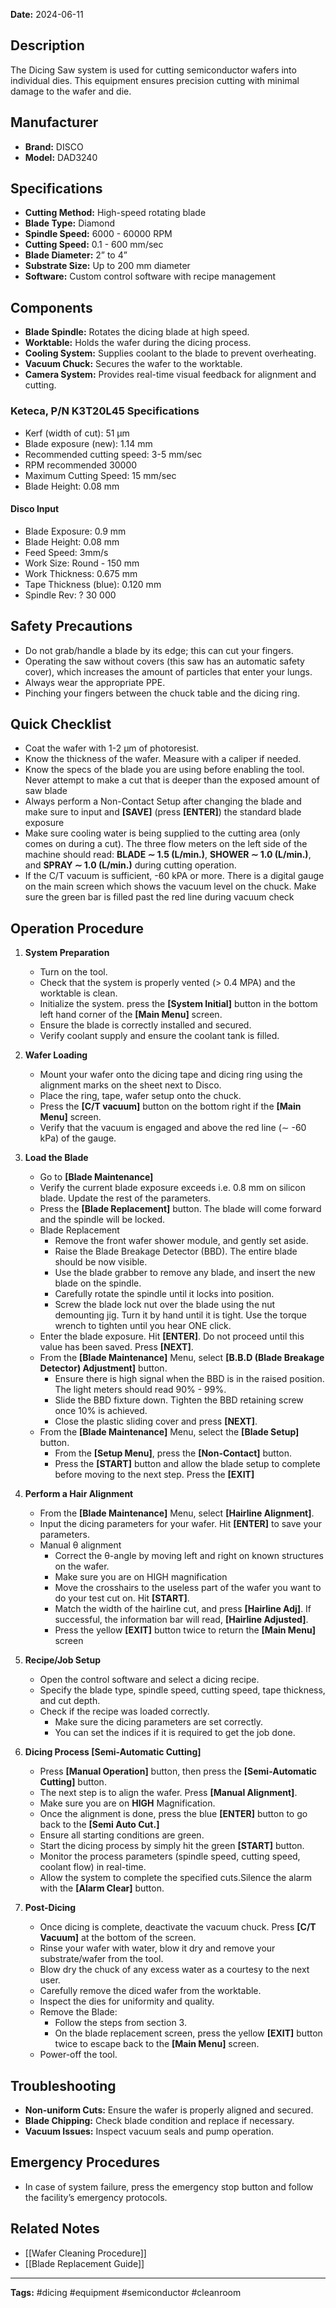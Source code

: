 **Date:** 2024-06-11

## Description
The Dicing Saw system is used for cutting semiconductor wafers into individual dies. This equipment ensures precision cutting with minimal damage to the wafer and die.

## Manufacturer
- **Brand:** DISCO
- **Model:** DAD3240

## Specifications
- **Cutting Method:** High-speed rotating blade
- **Blade Type:** Diamond
- **Spindle Speed:** 6000 - 60000 RPM
- **Cutting Speed:** 0.1 - 600 mm/sec
- **Blade Diameter:** 2” to 4”
- **Substrate Size:** Up to 200 mm diameter
- **Software:** Custom control software with recipe management

## Components
- **Blade Spindle:** Rotates the dicing blade at high speed.
- **Worktable:** Holds the wafer during the dicing process.
- **Cooling System:** Supplies coolant to the blade to prevent overheating.
- **Vacuum Chuck:** Secures the wafer to the worktable.
- **Camera System:** Provides real-time visual feedback for alignment and cutting.

### Keteca, P/N K3T20L45 Specifications
- Kerf (width of cut): 51 μm
- Blade exposure (new): 1.14 mm
- Recommended cutting speed: 3-5 mm/sec
- RPM recommended 30000
- Maximum Cutting Speed: 15 mm/sec
- Blade Height: 0.08 mm

#### **Disco Input**
- Blade Exposure: 0.9 mm
- Blade Height: 0.08 mm
- Feed Speed: 3mm/s
- Work Size: Round - 150 mm
- Work Thickness: 0.675 mm
- Tape Thickness (blue): 0.120 mm
- Spindle Rev: ? 30 000



## Safety Precautions
- Do not grab/handle a blade by its edge; this can cut your fingers.
- Operating the saw without covers (this saw has an automatic safety cover), which increases the amount of particles that enter your lungs.
- Always wear the appropriate PPE.
- Pinching your fingers between the chuck table and the dicing ring.

## Quick Checklist
- Coat the wafer with 1-2 μm of photoresist.
- Know the thickness of the wafer. Measure with a caliper if needed.
- Know the specs of the blade you are using before enabling the tool. Never attempt to make a cut that is deeper than the exposed amount of saw blade
- Always perform a Non-Contact Setup after changing the blade and make sure to input and **[SAVE]** (press **[ENTER]**) the standard blade exposure
- Make sure cooling water is being supplied to the cutting area (only comes on during a cut). The three flow meters on the left side of the machine should read: **BLADE ∼ 1.5 (L/min.)**, **SHOWER ∼ 1.0 (L/min.)**, and **SPRAY ∼ 1.0 (L/min.)** during cutting operation.
- If the C/T vacuum is sufficient, -60 kPA or more. There is a digital gauge on the main screen which shows the vacuum level on the chuck. Make sure the green bar is filled past the red line during vacuum check

## Operation Procedure
1. **System Preparation**
   - Turn on the tool.
   - Check that the system is properly vented (> 0.4 MPA) and the worktable is clean.
   - Initialize the system. press the **[System Initial]** button in the bottom left hand corner of the **[Main Menu]** screen.
   - Ensure the blade is correctly installed and secured.
   - Verify coolant supply and ensure the coolant tank is filled.

2. **Wafer Loading**
   - Mount your wafer onto the dicing tape and dicing ring using the alignment marks on the sheet next to Disco. 
   - Place the ring, tape, wafer setup onto the chuck.
   - Press the **[C/T vacuum]** button on the bottom right if the **[Main Menu]** screen.
   - Verify that the vacuum is engaged and above the red line (∼ -60 kPa) of the gauge.

3. **Load the Blade**
   - Go to **[Blade Maintenance]**
   - Verify the current blade exposure exceeds i.e. 0.8 mm on silicon blade. Update the rest of the parameters.
   - Press the **[Blade Replacement]** button. The blade will come forward and the spindle will be locked.
   - Blade Replacement
     - Remove the front wafer shower module, and gently set aside.
     - Raise the Blade Breakage Detector (BBD). The entire blade should be now visible.
     - Use the blade grabber to remove any blade, and insert the new blade on the spindle.
     - Carefully rotate the spindle until it locks into position. 
     - Screw the blade lock nut over the blade using the nut demounting jig. Turn it by hand until it is tight. Use the torque wrench to tighten until you hear ONE click.
   - Enter the blade exposure. Hit **[ENTER]**. Do not proceed until this value has been saved. Press **[NEXT]**.
   - From the **[Blade Maintenance]** Menu, select **[B.B.D (Blade
Breakage Detector) Adjustment]** button.
     - Ensure there is high signal when the BBD is in the raised position. The light meters should read 90% - 99%.
     - Slide the BBD fixture down. Tighten the BBD retaining screw once 10% is achieved.
     - Close the plastic sliding cover and press **[NEXT]**.
   - From the **[Blade Maintenance]** Menu, select the **[Blade Setup]** button.
     - From the **[Setup Menu]**, press the **[Non-Contact]** button.
     - Press the **[START]** button and allow the blade setup to complete before moving to the next step. Press the **[EXIT]**

4. **Perform a Hair Alignment**
   - From the **[Blade Maintenance]** Menu, select **[Hairline Alignment]**.
   - Input the dicing parameters for your wafer. Hit **[ENTER]** to save your parameters.
   - Manual θ alignment
     - Correct the θ-angle by moving left and right on known structures on the wafer.
     - Make sure you are on HIGH magnification
     - Move the crosshairs to the useless part of the wafer you want to do your test cut on. Hit **[START]**.
     - Match the width of the hairline cut, and press **[Hairline Adj]**. If successful, the information bar will read, **[Hairline Adjusted]**. 
     - Press the yellow **[EXIT]** button twice to return the **[Main Menu]** screen

5. **Recipe/Job Setup**
   - Open the control software and select a dicing recipe.
   - Specify the blade type, spindle speed, cutting speed, tape thickness, and cut depth.
   - Check if the recipe was loaded correctly.
     - Make sure the dicing parameters are set correctly.
     - You can set the indices if it is required to get the job done. 

6. **Dicing Process [Semi-Automatic Cutting]**
   - Press **[Manual Operation]** button, then press the **[Semi-Automatic Cutting]** button.
   - The next step is to align the wafer. Press **[Manual Alignment]**.
   - Make sure you are on **HIGH** Magnification.
   - Once the alignment is done, press the blue **[ENTER]** button to go back to the **[Semi Auto Cut.]**
   - Ensure all starting conditions are green.
   - Start the dicing process by simply hit the green **[START]** button.
   - Monitor the process parameters (spindle speed, cutting speed, coolant flow) in real-time.
   - Allow the system to complete the specified cuts.Silence the alarm with the **[Alarm Clear]** button.



7. **Post-Dicing**
   - Once dicing is complete, deactivate the vacuum chuck. Press **[C/T Vacuum]** at the bottom of the screen.
   - Rinse your wafer with water, blow it dry and remove your substrate/wafer from the tool.
   - Blow dry the chuck of any excess water as a courtesy to the next user.
   - Carefully remove the diced wafer from the worktable.
   - Inspect the dies for uniformity and quality.
   - Remove the Blade:
     - Follow the steps from section 3.
     - On the blade replacement screen, press the yellow **[EXIT]** button twice to escape back to the **[Main Menu]** screen.
   - Power-off the tool.

## Troubleshooting
- **Non-uniform Cuts:** Ensure the wafer is properly aligned and secured.
- **Blade Chipping:** Check blade condition and replace if necessary.
- **Vacuum Issues:** Inspect vacuum seals and pump operation.

## Emergency Procedures
- In case of system failure, press the emergency stop button and follow the facility’s emergency protocols.


## Related Notes
- [[Wafer Cleaning Procedure]]
- [[Blade Replacement Guide]]


---

**Tags:** #dicing #equipment #semiconductor #cleanroom
